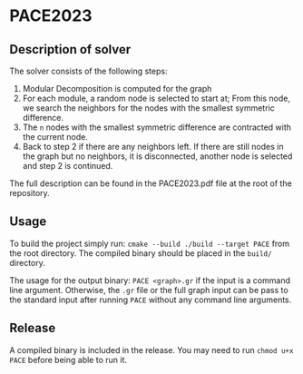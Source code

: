 # PACE2023

## Description of solver
The solver consists of the following steps:
1. Modular Decomposition is computed for the graph
2. For each module, a random node is selected to start at; From this node, we search the neighbors for the nodes with the smallest symmetric difference.
3. The `n` nodes with the smallest symmetric difference are contracted with the current node.
4. Back to step 2 if there are any neighbors left. If there are still nodes in the graph but no neighbors, it is disconnected, another node is selected and step 2 is continued.

The full description can be found in the PACE2023.pdf file at the root of the repository.

## Usage
To build the project simply run:
`cmake --build ./build --target PACE`
from the root directory. The compiled binary should be placed in the `build/` directory.

The usage for the output binary:
`PACE <graph>.gr`
if the input is a command line argument. Otherwise, the `.gr` file or the full graph input can be pass to the standard input after running 
`PACE` 
without any command line arguments.
## Release
A compiled binary is included in the release. You may need to run `chmod u+x PACE` before being able to run it.
